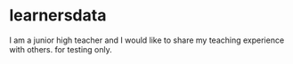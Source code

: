 # learnersdata
I am a junior high teacher and I would like to share my teaching experience with others. 
for testing only.
